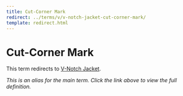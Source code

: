 ```yaml
---
title: Cut-Corner Mark
redirect: ../terms/v/v-notch-jacket-cut-corner-mark/
template: redirect.html
---
```


# Cut-Corner Mark

This term redirects to [V-Notch Jacket](../terms/v/v-notch-jacket-cut-corner-mark/).

*This is an alias for the main term. Click the link above to view the full definition.*
